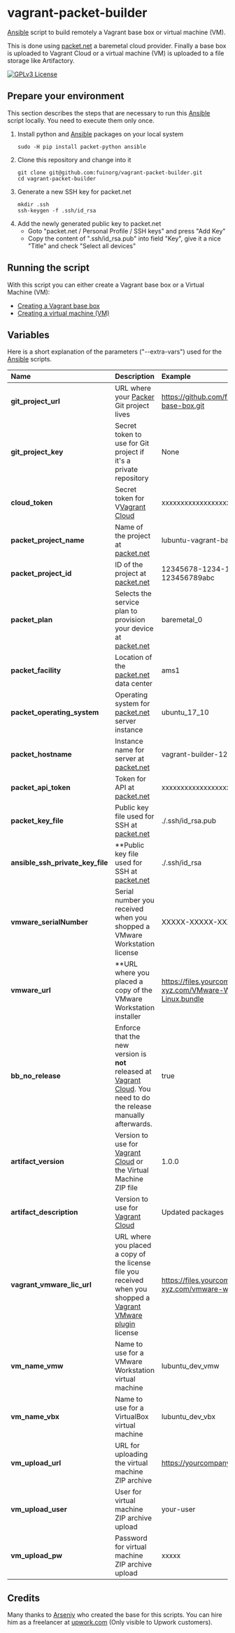 # vagrant-packet-builder
[Ansible](https://www.ansible.com/) script to build remotely a Vagrant base box or virtual machine (VM).

This is done using [packet.net](https://www.packet.net/) a baremetal cloud provider. Finally a base box is uploaded to Vagrant Cloud or a virtual machine (VM) is uploaded to a file storage like Artifactory.

[![GPLv3 License](http://img.shields.io/badge/license-GPLv3-blue.svg)](https://www.gnu.org/licenses/gpl-3.0.de.html)

## Prepare your environment
This section describes the steps that are necessary to run this [Ansible](https://www.ansible.com/) script locally. You need to execute them only once.

1. Install python and [Ansible](https://www.ansible.com/) packages on your local system
   ```
   sudo -H pip install packet-python ansible
   ```
2. Clone this repository and change into it
   ```
   git clone git@github.com:fuinorg/vagrant-packet-builder.git
   cd vagrant-packet-builder
   ```
3. Generate a new SSH key for packet.net
   ```
   mkdir .ssh
   ssh-keygen -f .ssh/id_rsa
   ```
4. Add the newly generated public key to packet.net
   * Goto "packet.net / Personal Profile / SSH keys" and press "Add Key"
   * Copy the content of ".ssh/id_rsa.pub" into field "Key", give it a nice "Title" and check "Select all devices"

## Running the script
With this script you can either create a Vagrant base box or a Virtual Machine (VM):
* [Creating a Vagrant base box](README-bb.md)
* [Creating a virtual machine (VM)](README-vm.md)

## Variables
Here is a short explanation of the parameters ("--extra-vars") used for the [Ansible](https://www.ansible.com/) scripts. 

| Name  | Description | Example |
| :---- | :---------- | :------ |
| **git_project_url** | URL where your [Packer](https://www.packer.io/) Git project lives | https://github.com/fuinorg/lubuntu-vagrant-base-box.git | 
| **git_project_key** | Secret token to use for Git project if it's a private repository | None | 
| **cloud_token** | Secret token for V[Vagrant Cloud](https://app.vagrantup.com/) | xxxxxxxxxxxxxxxxxxxxxxxxxxxxxxxx | 
| **packet_project_name** | Name of the project at [packet.net](https://www.packet.net/) | lubuntu-vagrant-base-box | 
| **packet_project_id** | ID of the project at [packet.net](https://www.packet.net/) | 12345678-1234-1234-1234-123456789abc |
| **packet_plan** | Selects the service plan to provision your device at [packet.net](https://www.packet.net/) | baremetal_0 | 
| **packet_facility** | Location of the [packet.net](https://www.packet.net/) data center | ams1 | 
| **packet_operating_system** | Operating system for [packet.net](https://www.packet.net/) server instance | ubuntu_17_10 | 
| **packet_hostname** | Instance name for server at [packet.net](https://www.packet.net/) | vagrant-builder-1234 | 
| **packet_api_token** | Token for API at [packet.net](https://www.packet.net/) | xxxxxxxxxxxxxxxxxxxxxxxxxxxxxxxx |
| **packet_key_file** | Public key file used for SSH at [packet.net](https://www.packet.net/) | ./.ssh/id_rsa.pub |
| **ansible_ssh_private_key_file** | **Public key file used for SSH at [packet.net](https://www.packet.net/) | ./.ssh/id_rsa |
| **vmware_serialNumber** | Serial number you received when you shopped a VMware Workstation license | XXXXX-XXXXX-XXXXX-XXXXX-XXXXX |
| **vmware_url** | **URL where you placed a copy of the VMware Workstation installer | https://files.yourcompany-domain-xyz.com/VMware-Workstation-14-Pro-Linux.bundle |
| **bb_no_release** | Enforce that the new version is **not** released at [Vagrant Cloud](https://app.vagrantup.com/). You need to do the release manually afterwards. | true |
| **artifact_version** | Version to use for [Vagrant Cloud](https://app.vagrantup.com/) or the Virtual Machine ZIP file | 1.0.0 |
| **artifact_description** | Version to use for [Vagrant Cloud](https://app.vagrantup.com/) | Updated packages |
| **vagrant_vmware_lic_url** | URL where you placed a copy of the license file you received when you shopped a [Vagrant VMware plugin](https://www.vagrantup.com/vmware) license | https://files.yourcompany-domain-xyz.com/vmware-workstation.lic |
| **vm_name_vmw** | Name to use for a VMware Workstation virtual machine | lubuntu_dev_vmw |
| **vm_name_vbx** | Name to use for a VirtualBox virtual machine | lubuntu_dev_vbx |
| **vm_upload_url** | URL for uploading the virtual machine ZIP archive | https://yourcompany.jfrog.io/yourcompany/files/ |
| **vm_upload_user** | User for virtual machine ZIP archive upload | your-user |
| **vm_upload_pw** | Password for virtual machine ZIP archive upload  | xxxxx |

## Credits
Many thanks to [Arseniy](https://github.com/ashemenev/) who created the base for this scripts. You can hire him as a freelancer at [upwork.com](https://www.upwork.com/freelancers/~018e862d2f68accf3b/) (Only visible to Upwork customers).
